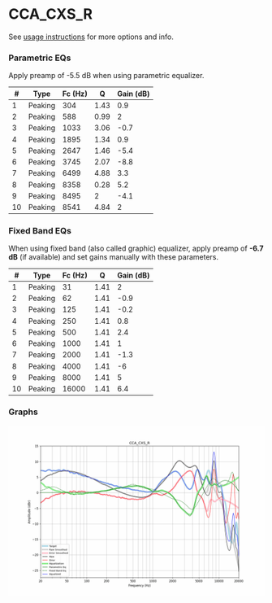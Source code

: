 # CCA_CXS_R
See [usage instructions](https://github.com/jaakkopasanen/AutoEq#usage) for more options and info.

### Parametric EQs
Apply preamp of -5.5 dB when using parametric equalizer.

|   # | Type    |   Fc (Hz) |    Q |   Gain (dB) |
|-----|---------|-----------|------|-------------|
|   1 | Peaking |       304 | 1.43 |         0.9 |
|   2 | Peaking |       588 | 0.99 |         2   |
|   3 | Peaking |      1033 | 3.06 |        -0.7 |
|   4 | Peaking |      1895 | 1.34 |         0.9 |
|   5 | Peaking |      2647 | 1.46 |        -5.4 |
|   6 | Peaking |      3745 | 2.07 |        -8.8 |
|   7 | Peaking |      6499 | 4.88 |         3.3 |
|   8 | Peaking |      8358 | 0.28 |         5.2 |
|   9 | Peaking |      8495 | 2    |        -4.1 |
|  10 | Peaking |      8541 | 4.84 |         2   |

### Fixed Band EQs
When using fixed band (also called graphic) equalizer, apply preamp of **-6.7 dB** (if available) and set gains manually with these parameters.

|   # | Type    |   Fc (Hz) |    Q |   Gain (dB) |
|-----|---------|-----------|------|-------------|
|   1 | Peaking |        31 | 1.41 |         2   |
|   2 | Peaking |        62 | 1.41 |        -0.9 |
|   3 | Peaking |       125 | 1.41 |        -0.2 |
|   4 | Peaking |       250 | 1.41 |         0.8 |
|   5 | Peaking |       500 | 1.41 |         2.4 |
|   6 | Peaking |      1000 | 1.41 |         1   |
|   7 | Peaking |      2000 | 1.41 |        -1.3 |
|   8 | Peaking |      4000 | 1.41 |        -6   |
|   9 | Peaking |      8000 | 1.41 |         5   |
|  10 | Peaking |     16000 | 1.41 |         6.4 |

### Graphs
![](./CCA_CXS_R.png)
